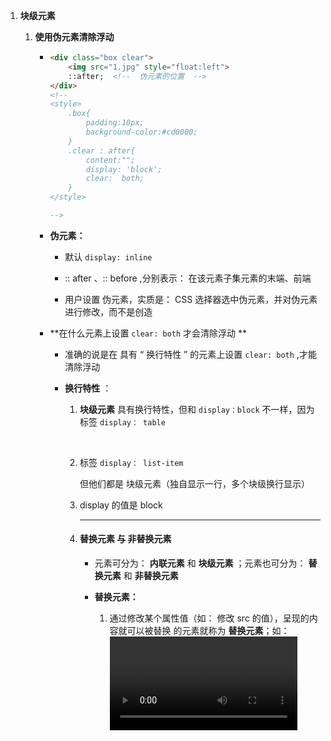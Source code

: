 

1. **块级元素**

   1. **使用伪元素清除浮动**

      - ```html
        <div class="box clear">
            <img src="1.jpg" style="float:left">
            ::after;  <!--  伪元素的位置  -->
        </div>
        <!--  
        <style>
        	.box{
        		padding:10px;
        		background-color:#cd0000;
        	}
        	.clear : after{
        		content:"";
        		display: 'block';
        		clear:	both;
        	}
        </style>
        
        -->
        ```

      - **伪元素：**  

        - 默认  `display: inline`  

        - :: after 、:: before ,分别表示： 在该元素子集元素的末端、前端
        - 用户设置 伪元素，实质是： CSS 选择器选中伪元素，并对伪元素进行修改，而不是创造

      - **在什么元素上设置    `clear: both`  才会清除浮动 **

        - 准确的说是在  具有   “ 换行特性 ”  的元素上设置  `clear: both` ,才能清除浮动

        - **换行特性**  ：

          1. **块级元素**   具有换行特性，但和  `display：block`  不一样，因为                                       		<table>  标签  `display： table`   

             ​           <li>   标签    `display： list-item`

             但他们都是  块级元素（独自显示一行，多个块级换行显示）

          2. display 的值是  block

             

   ------

   

2. #### 替换元素  与  非替换元素

   - 元素可分为：  **内联元素**  和  **块级元素**  ；元素也可分为： **替换元素**  和  **非替换元素**

   - **替换元素：**

     1. 通过修改某个属性值（如： 修改 src 的值），呈现的内容就可以被替换  的元素就称为    **替换元素**；如：<img>  <object>  <video>    <iframe>   <textaera>    <input> 

     2. **替换元素特性：**

        1. **内容的外观不受页面上的CSS的影响**  （不懂     《CSS世界》P46）

        2. **有自己的尺寸**： 没有明确尺寸的情况下，有其默认的尺寸

        3. 在很多CSS属性上有自己的一套规则

           - 即  替换元素  它的 CSS 属性，和 非替换属性的 CSS属性规则不同，

             例如： 一般  `vertivcal-align`  默认值是  **baseline** （基线），字母  **x**  的下边缘

             但是 **替换元素** 一般不可能有  字母 **x** ,所以 它的基线是    **元素的下边缘**

     3. **替换元素默认的   display **

        - 在此只讲  Chrome    Firefox    IE  三者的有区别的标签
          -  <input>    	Chrome   和   IE  ：   inline-block   ；   Firefox：inline
          - **<textarea>**   Chrome   和   IE  ：   inline-block   ；   Firefox：inline

        - `<input>`  和  `<button>`   的区别：
          - 两者默认的  `white-space`  值 不一样， 前者是  **pre** ,后者是  **normal**  

     4. **替换元素的尺寸计算规则**

        1. 固有尺寸，即不加修饰的   **图片自己的 尺寸**     **（优先级最次）**
        2. HTML尺寸，即使用 HTML 原生属性设置的 宽高，如：
        3. 
           - `<img width="300" height="100">`
           - `<input type="file" size="30">`  .......

        3. CSS 尺寸，通过   CSS  设置的 宽高     **（优先级最高）**

        4. 若在设置 替换元素宽高时，只设置了 宽 或 高，其余（高   或   宽）会自动按照比例显示

        5.  若没有   **固有尺寸** （如 video 标签  src  没有引用资源，**img 没有引用  src 图片后面再讲**）

           **HTML尺寸**   和  **CSS 尺寸**，就会以  宽：300px;  高： 150px;  显示

        6. **注意：**   **无论你是否  在替换元素上 display  设置   `inline-block`**  或  `block`  ，

           **图片展示的宽高 **   都依据上述规则；如  你为  `<img> `  设置  `display:  block`  ，他依然不会铺满  父级元素

     5. #### `<img>` (在  HTML 文档就这样显示，而不是指   img  这个标签)

        1.  `<img>`   在各浏览器上表现不一，但一般都会设置  img 的宽高

        2. `<img>`   因为 没有  `src`， 属性所以他不会发出任何请求

        3.   可实现图片 懒加载

           ```html
           <style>
               img{ visibility: hidden;}
               img[src]{visibility:visible;}
           </style>
           ```

        4. 而要实现上述   **图片懒加载** ，因为  `<img>`  在各浏览器表现不一,故要设置一定高度统一，   但在  Firefox ，会将  缺省 src 的 `<img>`  认为时  普通的内联元素（不能设宽高），而不是替换元素。

        5.   **解决**  Firefox ，会将  缺省 src 的 `<img>`  认为时  普通的内联元素（不能设宽高），统一

             `img{  display:inline-block}`

           ------

           

  **重点：** 我们上述的   **HTML尺寸**    **CSS尺寸**  ，不是改变  **img**  的的固有尺寸，而是  `<img>` 元素的默认声明是  `object-fit:fill`  (即填充时， 外部（替换元素）设定的尺寸多大，图片就多大)；

1. `<img>` 是个替换元素，里面引入的图片的固有尺寸不能改变的（**好像本来就不能改变**）

   而我上述讲的是  **替换元素的尺寸规则** ，不是图片尺寸的规则。

3. **替换元素**    是依据其他资源填充的，所以上述讲的    **HTML尺寸**    **CSS尺寸** ，他们都是在  `<img>`  替换元素上设定的，图片只是以某种方式进行  **填充这个容器** ；
4. **替换元素**  无论你对他的 **display** 属性值进行如何修改，他的宽高 由我上述所将的 规则所定      浮动

### **总结： 替换元素**

-  object-fit   元素中内容如何展现
- 为元素设定有效  宽 高（HTML尺寸 或 CSS 尺寸）：
  - 1. 首先  替换元素 宽 高 是变了 ； 
    2. 内容 根据已经变化了的  宽高 ，进行  object-fit 中设定的值  的方式 进行 填充

- **注意：**若没有为 **替换元素**  设定有效的 宽 高  ，只是将 **display** 的值设为  **block**，按理说会，独占一行，但是  依旧按照上述规则：   **没有设定有效 宽 高（HTML尺寸 、CSS尺寸），就会按照资源（可能是图片 或 视频）的固有尺寸来决定   替换元素的 宽 高** 

1. **重点：**  

   ```html
   div:before{
   	content: url(1.jpg);
   	display: block;
   	width:	200px;
   	height:	200px;
   <!--
   	这里试图更改 图片的固有尺寸，但对图片的尺寸并没有改变
   
   	注意：>>>>>>>>>    伪元素 是  “ 内联元素 ”   <<<<<<<<<<<<
   
   	1.  伪元素 不是替换元素，没有所谓的  “ 替换内容适配方式 ”，就没有所谓的 
   		object-fit: fill; 让他的 替换内容（如：图片） 进行填充；
   
   	2. 	所以在这 我将 伪元素 设置为  block 块级元素，并设置宽高，图片没有进行
   		填充，这个 伪元素 容器，但这个伪元素容器确实是变大了。并且拥有了一定的宽高
   -->
   }
   ```

   ------
   
   ### content
   
   1. 在 Chrome 浏览器上，可以为 任何元素设置  content  属性，而其他浏览器只能在伪元素上设置  **content** 属性
   
   2. ```html
      <style>
          img:hover{
              content: url(2.jpg);
          }
         
          <!-- 
          	img hover 替换图片
          -->
          //  普通文字转图片
          h1{
              width:180px;
              height:36px;
              background:url(logo.png);
              text-indent: -999px;
              // 文字缩进
          }
      </style>
            
      ```
   
   3.  content 生成的内容无法被选中、无法被复制；
   
   4.  **可以把 content  属性生成的对象称为  “ 匿名替换元素 ”**，他只替换  视觉层；如下：
   
      ```html
      <style>
          div{
              padding:10px;
              border: 10px solid #cd0000;
          }
          div: empty{
              border-style:dashed;   // 虚线
          }
          div::after{
              content:"伪元素生成内容";
          }
      </style>
      
      
      <div>
          有内容
      </div>
      <div>
      </div>
      <!-- 
      	结果两个 div 都有虚线的 边框
      // 因为 伪元素生成的内容，不算内容
      -->
      ```
      
   
2. 

